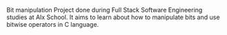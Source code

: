 Bit manipulation
Project done during Full Stack Software Engineering studies at Alx School. It aims to learn about how to manipulate bits and use bitwise operators in C language.
